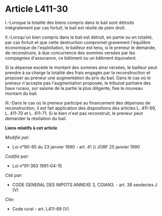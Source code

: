# Article L411-30

I.-Lorsque la totalité des biens compris dans le bail sont détruits intégralement par cas fortuit, le bail est résilié de
plein droit. 

II.-Lorsqu'un bien compris dans le bail est détruit, en partie ou en totalité, par cas fortuit et que cette destruction
compromet gravement l'équilibre économique de l'exploitation, le bailleur est tenu, si le preneur le demande, de
reconstruire, à due concurrence des sommes versées par les compagnies d'assurance, ce bâtiment ou un bâtiment équivalent. 

Si la dépense excède le montant des sommes ainsi versées, le bailleur peut prendre à sa charge la totalité des frais engagés
par la reconstruction et proposer au preneur une augmentation du prix du bail. Dans le cas où le preneur n'accepte pas
l'augmentation proposée, le tribunal paritaire des baux ruraux, sur saisine de la partie la plus diligente, fixe le nouveau
montant du bail. 

III.-Dans le cas où le preneur participe au financement des dépenses de reconstruction, il est fait application des
dispositions des articles L. 411-69, L. 411-70 et L. 411-71. Si le bien n'est pas reconstruit, le preneur peut demander la
résiliation du bail.

**Liens relatifs à cet article**

_Modifié par_:

  - Loi n°90-85 du 23 janvier 1990 - art. 41 () JORF 25 janvier 1990

_Codifié par_:

  - Loi n°91-363 1991-04-15

_Cité par_:

  - CODE GENERAL DES IMPOTS ANNEXE 3, CGIAN3. - art. 38 sexdecies J (V)

_Cite_:

  - Code rural - art. L411-69 (V)
